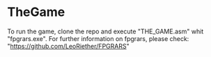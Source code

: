 # TheGame

To run the game, clone the repo and execute "THE_GAME.asm" whit "fpgrars.exe".
For further information on fpgrars, please check: "https://github.com/LeoRiether/FPGRARS"
